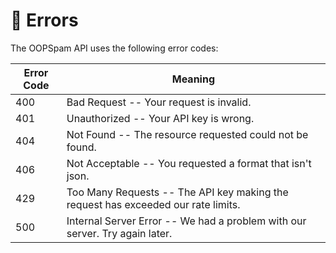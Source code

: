 # 🚨 Errors

The OOPSpam API uses the following error codes:

Error Code | Meaning
---------- | -------
400 | Bad Request -- Your request is invalid.
401 | Unauthorized -- Your API key is wrong.
404 | Not Found -- The resource requested could not be found.
406 | Not Acceptable -- You requested a format that isn't json.
429 | Too Many Requests -- The API key making the request has exceeded our rate limits.
500 | Internal Server Error -- We had a problem with our server. Try again later.
